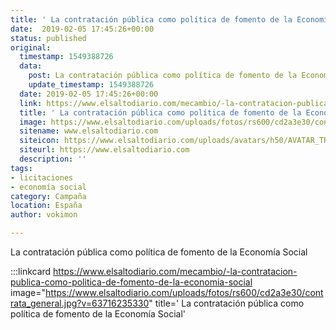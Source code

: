 ```yaml
---
title: ' La contratación pública como política de fomento de la Economía Social'
date:  2019-02-05 17:45:26+00:00
status: published
original:
  timestamp: 1549388726
  data:
    post: La contratación pública como política de fomento de la Economía Social
    update_timestamp: 1549388726
  date: 2019-02-05 17:45:26+00:00
  link: https://www.elsaltodiario.com/mecambio/-la-contratacion-publica-como-politica-de-fomento-de-la-economia-social
  title: ' La contratación pública como política de fomento de la Economía Social'
  image: https://www.elsaltodiario.com/uploads/fotos/rs600/cd2a3e30/contrata_general.jpg?v=63716235330
  sitename: www.elsaltodiario.com
  siteicon: https://www.elsaltodiario.com/uploads/avatars/h50/AVATAR_TRANSPARENTE.jpg?v=63760661653
  siteurl: https://www.elsaltodiario.com
  description: ''
tags:
- licitaciones
- economía social
category: Campaña
location: España
author: vokimon

---
```

La contratación pública como política de fomento de la Economía Social

:::linkcard https://www.elsaltodiario.com/mecambio/-la-contratacion-publica-como-politica-de-fomento-de-la-economia-social image="https://www.elsaltodiario.com/uploads/fotos/rs600/cd2a3e30/contrata_general.jpg?v=63716235330" title=' La contratación pública como política de fomento de la Economía Social'


